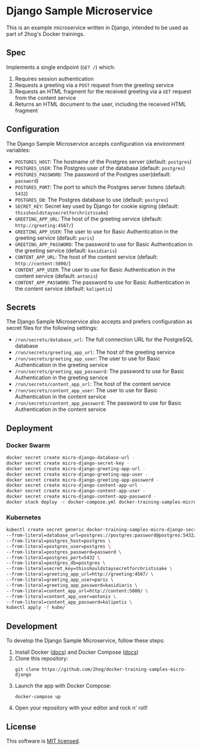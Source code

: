 # Django Sample Microservice

This is an example microservice written in Django, intended to be used as part of 2hog's Docker trainings.

## Spec
Implements a single endpoint (`GET /`) which:

1. Requires session authentication
2. Requests a greeting via a `POST` request from the greeting service
3. Requests an HTML fragment for the received greeting via a `GET` request from the content service
4. Returns an HTML document to the user, including the received HTML fragment

## Configuration

The Django Sample Microservice accepts configuration via environment variables:
- `POSTGRES_HOST`: The hostname of the Postgres server (default: `postgres`)
- `POSTGRES_USER`: The Postgres user of the database (default: `postgres`)
- `POSTGRES_PASSWORD`: The password of the Postgres user(default: `password`)
- `POSTGRES_PORT`: The port to which the Postgres server listens (default: `5432`)
- `POSTGRES_DB`: The Postgres database to use (default: `postgres`)
- `SECRET_KEY`: Secret key used by Django for cookie signing (default: `thisshouldstaysecretforchristssake`)
- `GREETING_APP_URL`: The host of the greeting service (default: `http://greeting:4567/`)
- `GREETING_APP_USER`: The user to use for Basic Authentication in the greeting service (default: `paris`)
- `GREETING_APP_PASSWORD`: The password to use for Basic Authentication in the greeting service (default: `kasidiaris`)
- `CONTENT_APP_URL`: The host of the content service (default: `http://content:5000/`)
- `CONTENT_APP_USER`: The user to use for Basic Authentication in the content service (default: `antonis`)
- `CONTENT_APP_PASSWORD`: The password to use for Basic Authentication in the content service (default: `kalipetis`)

## Secrets

The Django Sample Microservice also accepts and prefers configuration as secret files for the following settings:

- `/run/secrets/database_url`: The full connection URL for the PostgreSQL database
- `/run/secrets/greeting_app_url`: The host of the greeting service
- `/run/secrets/greeting_app_user`: The user to use for Basic Authentication in the greeting service 
- `/run/secrets/greeting_app_password`: The password to use for Basic Authentication in the greeting service
- `/run/secrets/content_app_url`: The host of the content service
- `/run/secrets/content_app_user`: The user to use for Basic Authentication in the content service 
- `/run/secrets/content_app_password`: The password to use for Basic Authentication in the content service

## Deployment

### Docker Swarm

```sh
docker secret create micro-django-database-url -
docker secret create micro-django-secret-key -
docker secret create micro-django-greeting-app-url -
docker secret create micro-django-greeting-app-user -
docker secret create micro-django-greeting-app-password -
docker secret create micro-django-content-app-url -
docker secret create micro-django-content-app-user -
docker secret create micro-django-content-app-password -
docker stack deploy -c docker-compose.yml docker-training-samples-micro-django
```

### Kubernetes

```sh
kubectl create secret generic docker-training-samples-micro-django-secret \
--from-literal=database_url=postgres://postgres:password@postgres:5432/postgres \
--from-literal=postgres_host=postgres \
--from-literal=postgres_user=postgres \
--from-literal=postgres_password=password \
--from-literal=postgres_port=5432 \
--from-literal=postgres_db=postgres \
--from-literal=secret_key=thisshouldstaysecretforchristssake \
--from-literal=greeting_app_url=http://greeting:4567/ \
--from-literal=greeting_app_user=paris \
--from-literal=greeting_app_password=kasidiaris \
--from-literal=content_app_url=http://content:5000/ \
--from-literal=content_app_user=antonis \
--from-literal=content_app_password=kalipetis \
kubectl apply -f kube/
```

## Development

To develop the Django Sample Microservice, follow these steps:

1. Install Docker ([docs](https://docs.docker.com/install/)) and Docker Compose ([docs](https://docs.docker.com/compose/install/))
2. Clone this repository:
    ```
    git clone https://github.com/2hog/docker-training-samples-micro-django
    ```
3. Launch the app with Docker Compose:
    ```
    docker-compose up
    ```
4. Open your repository with your editor and rock n' roll!

## License

This software is [MIT licensed](LICENSE).